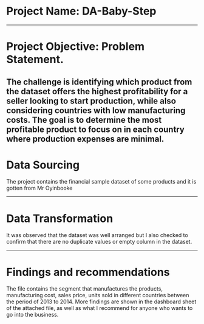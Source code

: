 # Project Name: DA-Baby-Step

----
# Project Objective: Problem Statement.
The challenge is identifying which product from the dataset offers the highest profitability for a seller looking to start production, while also considering countries with low manufacturing costs. The goal is to determine the most profitable product to focus on in each country where production expenses are minimal.
----
# Data Sourcing 
The project contains the financial sample dataset of some products and it is gotten from Mr Oyinbooke

----
# Data Transformation
It was observed that the dataset was well arranged but I also checked to confirm that there are no duplicate values or empty column 
in the dataset.

----
# Findings and recommendations 
The file contains the segment that manufactures the products, manufacturing cost, sales price, units sold in different countries
between the period of 2013 to 2014.
More findings are shown in the dashboard sheet of the attached file, as well as what I recommend for anyone who wants to go into the business.
